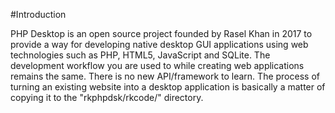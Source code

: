 #Introduction

PHP Desktop is an open source project founded 
by Rasel Khan in 2017 to provide a way for developing 
native desktop GUI applications using web
 technologies such as PHP, HTML5, JavaScript and SQLite. 
The development workflow you are used to while creating
 web applications remains the same. There is no new
 API/framework to learn. The process of turning an 
existing website into a desktop application is basically 
a matter of copying it to the "rkphpdsk/rkcode/" directory.